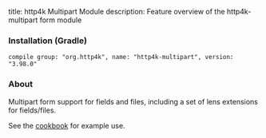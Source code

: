 title: http4k Multipart Module
description: Feature overview of the http4k-multipart form module

### Installation (Gradle)
```compile group: "org.http4k", name: "http4k-multipart", version: "3.98.0"```

### About

Multipart form support for fields and files, including a set of lens extensions for fields/files.

See the [cookbook](/cookbook/multipart_forms/) for example use.
